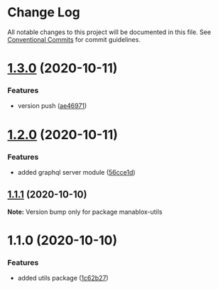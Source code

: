 # Change Log

All notable changes to this project will be documented in this file.
See [Conventional Commits](https://conventionalcommits.org) for commit guidelines.

# [1.3.0](https://github.com/daspete/mana/compare/manablox-utils@1.2.0...manablox-utils@1.3.0) (2020-10-11)


### Features

* version push ([ae46971](https://github.com/daspete/mana/commit/ae469711d2631d36e319a339fc0b4f4af7b1cbe6))





# [1.2.0](https://github.com/daspete/mana/compare/manablox-utils@1.1.1...manablox-utils@1.2.0) (2020-10-11)


### Features

* added graphql server module ([56cce1d](https://github.com/daspete/mana/commit/56cce1d69f57f50fd4f248258c03d0db2bb5cfb9))





## [1.1.1](https://github.com/daspete/mana/compare/manablox-utils@1.1.0...manablox-utils@1.1.1) (2020-10-10)

**Note:** Version bump only for package manablox-utils





# 1.1.0 (2020-10-10)


### Features

* added utils package ([1c62b27](https://github.com/daspete/mana/commit/1c62b2737d2c8757ae415a0c247ae3ce852a9d42))
